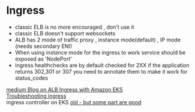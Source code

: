 # Ingress 

- classic ELB is no more encouraged , don't use it 
- classic ELB doesn't support websockets 
- ALB has 2 mode of traffic proxy , instance mode(default) , IP mode (needs secondary ENI) 
- When using instance mode for the ingress to work service should be exposed as 'NodePort' 
- ingress healthchecks are by default checked for 2XX if the application returns 302,301 or 307 you need to annotate them to make it work for status_codes

[medium Blog on ALB Ingress with Amazon EKS](https://joachim8675309.medium.com/alb-ingress-with-amazon-eks-3d84cf822c85)  
[Troubleshooting ingress](https://medium.com/@ManagedKube/kubernetes-troubleshooting-ingress-and-services-traffic-flows-547ea867b120)   
ingress controller on EKS  [old - but some part are good](https://towardsdatascience.com/how-to-set-up-ingress-controller-in-aws-eks-d745d9107307)    

